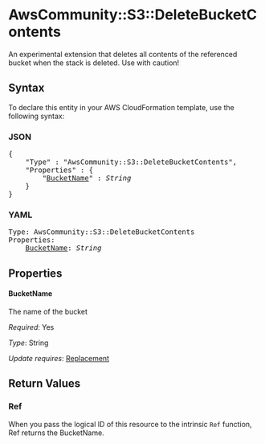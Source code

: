 # AwsCommunity::S3::DeleteBucketContents

An experimental extension that deletes all contents of the referenced bucket when the stack is deleted. Use with caution!

## Syntax

To declare this entity in your AWS CloudFormation template, use the following syntax:

### JSON

<pre>
{
    "Type" : "AwsCommunity::S3::DeleteBucketContents",
    "Properties" : {
        "<a href="#bucketname" title="BucketName">BucketName</a>" : <i>String</i>
    }
}
</pre>

### YAML

<pre>
Type: AwsCommunity::S3::DeleteBucketContents
Properties:
    <a href="#bucketname" title="BucketName">BucketName</a>: <i>String</i>
</pre>

## Properties

#### BucketName

The name of the bucket

_Required_: Yes

_Type_: String

_Update requires_: [Replacement](https://docs.aws.amazon.com/AWSCloudFormation/latest/UserGuide/using-cfn-updating-stacks-update-behaviors.html#update-replacement)

## Return Values

### Ref

When you pass the logical ID of this resource to the intrinsic `Ref` function, Ref returns the BucketName.
